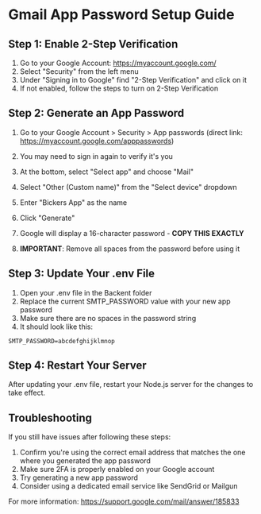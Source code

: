 # Gmail App Password Setup Guide

## Step 1: Enable 2-Step Verification

1. Go to your Google Account: https://myaccount.google.com/
2. Select "Security" from the left menu
3. Under "Signing in to Google" find "2-Step Verification" and click on it
4. If not enabled, follow the steps to turn on 2-Step Verification

## Step 2: Generate an App Password

1. Go to your Google Account > Security > App passwords
   (direct link: https://myaccount.google.com/apppasswords)
   
2. You may need to sign in again to verify it's you

3. At the bottom, select "Select app" and choose "Mail"

4. Select "Other (Custom name)" from the "Select device" dropdown

5. Enter "Bickers App" as the name

6. Click "Generate"

7. Google will display a 16-character password - **COPY THIS EXACTLY**

8. **IMPORTANT**: Remove all spaces from the password before using it

## Step 3: Update Your .env File

1. Open your .env file in the Backent folder
2. Replace the current SMTP_PASSWORD value with your new app password
3. Make sure there are no spaces in the password string
4. It should look like this:

```
SMTP_PASSWORD=abcdefghijklmnop
```

## Step 4: Restart Your Server

After updating your .env file, restart your Node.js server for the changes to take effect.

## Troubleshooting

If you still have issues after following these steps:

1. Confirm you're using the correct email address that matches the one where you generated the app password
2. Make sure 2FA is properly enabled on your Google account
3. Try generating a new app password
4. Consider using a dedicated email service like SendGrid or Mailgun

For more information: https://support.google.com/mail/answer/185833
